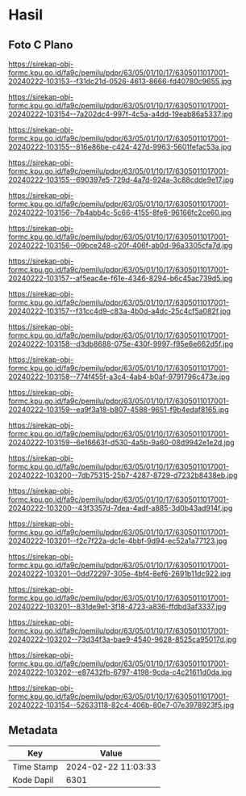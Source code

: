 # Hasil

## Foto C Plano

https://sirekap-obj-formc.kpu.go.id/fa9c/pemilu/pdpr/63/05/01/10/17/6305011017001-20240222-103153--f31dc21d-0526-4613-8666-fd40780c9655.jpg

https://sirekap-obj-formc.kpu.go.id/fa9c/pemilu/pdpr/63/05/01/10/17/6305011017001-20240222-103154--7a202dc4-997f-4c5a-a4dd-19eab86a5337.jpg

https://sirekap-obj-formc.kpu.go.id/fa9c/pemilu/pdpr/63/05/01/10/17/6305011017001-20240222-103155--816e86be-c424-427d-9963-5601fefac53a.jpg

https://sirekap-obj-formc.kpu.go.id/fa9c/pemilu/pdpr/63/05/01/10/17/6305011017001-20240222-103155--690397e5-729d-4a7d-924a-3c88cdde9e17.jpg

https://sirekap-obj-formc.kpu.go.id/fa9c/pemilu/pdpr/63/05/01/10/17/6305011017001-20240222-103156--7b4abb4c-5c66-4155-8fe6-96166fc2ce60.jpg

https://sirekap-obj-formc.kpu.go.id/fa9c/pemilu/pdpr/63/05/01/10/17/6305011017001-20240222-103156--09bce248-c20f-406f-ab0d-96a3305cfa7d.jpg

https://sirekap-obj-formc.kpu.go.id/fa9c/pemilu/pdpr/63/05/01/10/17/6305011017001-20240222-103157--af5eac4e-f61e-4346-8294-b6c45ac739d5.jpg

https://sirekap-obj-formc.kpu.go.id/fa9c/pemilu/pdpr/63/05/01/10/17/6305011017001-20240222-103157--f31cc4d9-c83a-4b0d-a4dc-25c4cf5a082f.jpg

https://sirekap-obj-formc.kpu.go.id/fa9c/pemilu/pdpr/63/05/01/10/17/6305011017001-20240222-103158--d3db8688-075e-430f-9997-f95e6e662d5f.jpg

https://sirekap-obj-formc.kpu.go.id/fa9c/pemilu/pdpr/63/05/01/10/17/6305011017001-20240222-103158--774f455f-a3c4-4ab4-b0af-9791796c473e.jpg

https://sirekap-obj-formc.kpu.go.id/fa9c/pemilu/pdpr/63/05/01/10/17/6305011017001-20240222-103159--ea9f3a18-b807-4588-9651-f9b4edaf8165.jpg

https://sirekap-obj-formc.kpu.go.id/fa9c/pemilu/pdpr/63/05/01/10/17/6305011017001-20240222-103159--6e16663f-d530-4a5b-9a60-08d9942e1e2d.jpg

https://sirekap-obj-formc.kpu.go.id/fa9c/pemilu/pdpr/63/05/01/10/17/6305011017001-20240222-103200--7db75315-25b7-4287-8729-d7232b8438eb.jpg

https://sirekap-obj-formc.kpu.go.id/fa9c/pemilu/pdpr/63/05/01/10/17/6305011017001-20240222-103200--43f3357d-7dea-4adf-a885-3d0b43ad914f.jpg

https://sirekap-obj-formc.kpu.go.id/fa9c/pemilu/pdpr/63/05/01/10/17/6305011017001-20240222-103201--f2c7f22a-dc1e-4bbf-9d94-ec52a1a77123.jpg

https://sirekap-obj-formc.kpu.go.id/fa9c/pemilu/pdpr/63/05/01/10/17/6305011017001-20240222-103201--0dd72297-305e-4bf4-8ef6-2691b11dc922.jpg

https://sirekap-obj-formc.kpu.go.id/fa9c/pemilu/pdpr/63/05/01/10/17/6305011017001-20240222-103201--831de9e1-3f18-4723-a836-ffdbd3af3337.jpg

https://sirekap-obj-formc.kpu.go.id/fa9c/pemilu/pdpr/63/05/01/10/17/6305011017001-20240222-103202--73d34f3a-bae9-4540-9628-8525ca95017d.jpg

https://sirekap-obj-formc.kpu.go.id/fa9c/pemilu/pdpr/63/05/01/10/17/6305011017001-20240222-103202--e87432fb-6797-4198-9cda-c4c21611d0da.jpg

https://sirekap-obj-formc.kpu.go.id/fa9c/pemilu/pdpr/63/05/01/10/17/6305011017001-20240222-103154--52633118-82c4-406b-80e7-07e3978923f5.jpg


## Metadata

| Key        | Value               |
| ---------- | ------------------- |
| Time Stamp | 2024-02-22 11:03:33 |
| Kode Dapil | 6301                |



